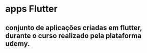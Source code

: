 # apps Flutter
<h2>conjunto de aplicações criadas em flutter, durante o curso realizado pela plataforma udemy.</h2>
<br>



